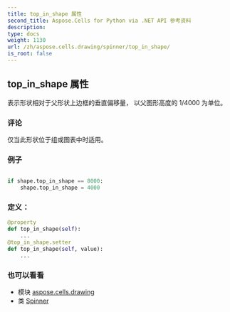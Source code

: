 ```yaml
---
title: top_in_shape 属性
second_title: Aspose.Cells for Python via .NET API 参考资料
description:
type: docs
weight: 1130
url: /zh/aspose.cells.drawing/spinner/top_in_shape/
is_root: false
---
```

## top_in_shape 属性

表示形状相对于父形状上边框的垂直偏移量，
以父图形高度的 1/4000 为单位。

### 评论

仅当此形状位于组或图表中时适用。

### 例子

```python

if shape.top_in_shape == 8000:
    shape.top_in_shape = 4000

```
### 定义：
```python
@property
def top_in_shape(self):
    ...
@top_in_shape.setter
def top_in_shape(self, value):
    ...
```

### 也可以看看
* 模块 [aspose.cells.drawing](../../)
* 类 [Spinner](/cells/python-net/zh/aspose.cells.drawing/spinner)

